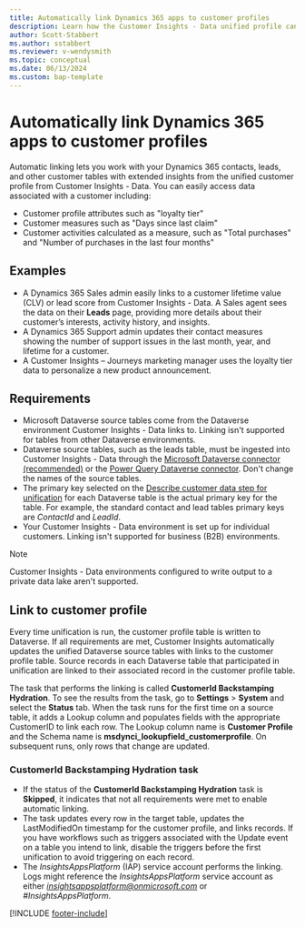 ```yaml
---
title: Automatically link Dynamics 365 apps to customer profiles
description: Learn how the Customer Insights - Data unified profile can be used with other Dynamics 365 applications.
author: Scott-Stabbert
ms.author: sstabbert
ms.reviewer: v-wendysmith
ms.topic: conceptual
ms.date: 06/13/2024
ms.custom: bap-template
---
```


# Automatically link Dynamics 365 apps to customer profiles

Automatic linking lets you work with your Dynamics 365 contacts, leads, and other customer tables with extended insights from the unified customer profile from Customer Insights - Data. You can easily access data associated with a customer including:

- Customer profile attributes such as "loyalty tier"
- Customer measures such as "Days since last claim"
- Customer activities calculated as a measure, such as "Total purchases" and "Number of purchases in the last four months"

## Examples

- A Dynamics 365 Sales admin easily links to a customer lifetime value (CLV) or lead score from Customer Insights - Data. A Sales agent sees the data on their **Leads** page, providing more details about their customer’s interests, activity history, and insights.
- A Dynamics 365 Support admin updates their contact measures showing the number of support issues in the last month, year, and lifetime for a customer.
- A Customer Insights – Journeys marketing manager uses the loyalty tier data to personalize a new product announcement.

## Requirements

- Microsoft Dataverse source tables come from the Dataverse environment Customer Insights - Data links to. Linking isn't supported for tables from other Dataverse environments.
- Dataverse source tables, such as the leads table, must be ingested into Customer Insights - Data through the [Microsoft Dataverse connector (recommended)](connect-dataverse.md) or the [Power Query Dataverse connector](connect-power-query.md). Don't change the names of the source tables.
- The primary key selected on the [Describe customer data step for unification](data-unification-map-tables.md) for each Dataverse table is the actual primary key for the table. For example, the standard contact and lead tables primary keys are *ContactId* and *LeadId*.
- Your Customer Insights - Data environment is set up for individual customers. Linking isn't supported for business (B2B) environments.

> [!NOTE]
> Customer Insights - Data environments configured to write output to a private data lake aren't supported.

## Link to customer profile

Every time unification is run, the customer profile table is written to Dataverse. If all requirements are met, Customer Insights automatically updates the unified Dataverse source tables with links to the customer profile table. Source records in each Dataverse table that participated in unification are linked to their associated record in the customer profile table.

The task that performs the linking is called **CustomerId Backstamping Hydration**. To see the results from the task, go to **Settings** > **System** and select the **Status** tab. When the task runs for the first time on a source table, it adds a Lookup column and populates fields with the appropriate CustomerID to link each row. The Lookup column name is **Customer Profile** and the Schema name is **msdynci_lookupfield_customerprofile**. On subsequent runs, only rows that change are updated.

### CustomerId Backstamping Hydration task

- If the status of the **CustomerId Backstamping Hydration** task is **Skipped**, it indicates that not all requirements were met to enable automatic linking.
- The task updates every row in the target table, updates the LastModifiedOn timestamp for the customer profile, and links records. If you have workflows such as triggers associated with the Update event on a table you intend to link, disable the triggers before the first unification to avoid triggering on each record.
- The *InsightsAppsPlatform* (IAP) service account performs the linking. Logs might reference the *InsightsAppsPlatform* service account as either *insightsappsplatform@onmicrosoft.com* or *#InsightsAppsPlatform*.

[!INCLUDE [footer-include](includes/footer-banner.md)]
